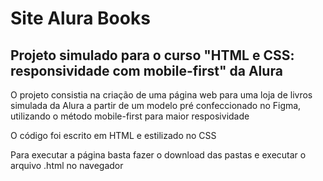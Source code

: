 <h1> Site Alura Books  </h1>
<h2> Projeto simulado para o curso "HTML e CSS: responsividade com mobile-first" da Alura </h2>
<p> O projeto consistia na criação de uma página web para uma loja de livros simulada da Alura a partir de um modelo pré confeccionado no Figma, utilizando o método mobile-first para maior resposividade</p>
<p> O código foi escrito em HTML e estilizado no CSS </p>
<p> Para executar a página basta fazer o download das pastas e executar o arquivo .html no navegador </p>
